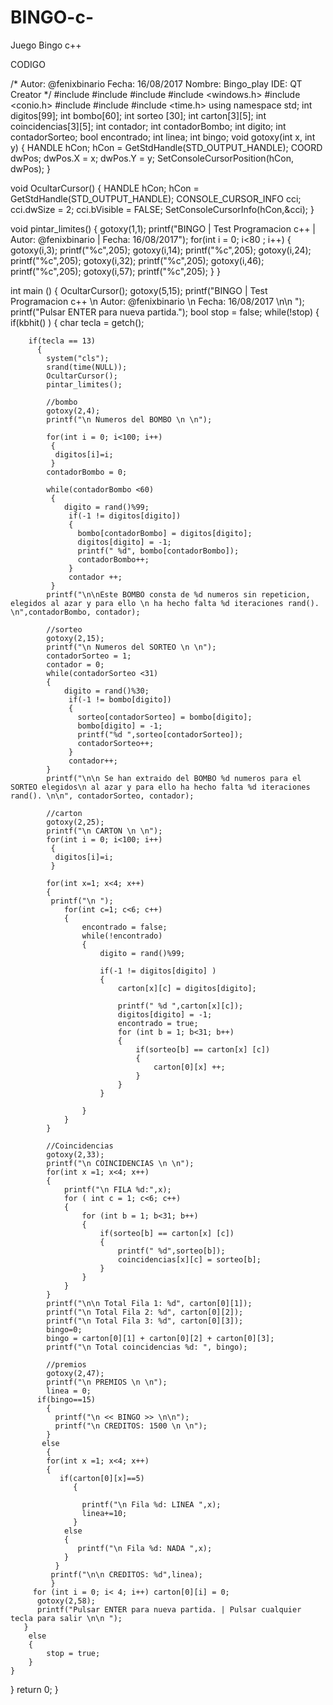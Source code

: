 # BINGO-c-
Juego Bingo c++



CODIGO

/*
Autor: @fenixbinario
Fecha: 16/08/2017
Nombre: Bingo_play
IDE: QT Creator
*/
#include <QCoreApplication>
#include <iostream>
#include <cstdio>
#include <windows.h>
#include <conio.h>
#include <cstdlib>
#include <list>
#include <time.h>
using namespace std;
int digitos[99];
int bombo[60];
int sorteo [30];
int carton[3][5];
int coincidencias[3][5];
int contador;
int contadorBombo;
int digito;
int contadorSorteo;
bool encontrado;
int linea;
int bingo;
void gotoxy(int x, int y)
{
    HANDLE hCon;
    hCon = GetStdHandle(STD_OUTPUT_HANDLE);
    COORD dwPos;
    dwPos.X = x;
    dwPos.Y = y;
    SetConsoleCursorPosition(hCon, dwPos);
}

void OcultarCursor()
{
    HANDLE hCon;
    hCon = GetStdHandle(STD_OUTPUT_HANDLE);
    CONSOLE_CURSOR_INFO cci;
    cci.dwSize = 2;
    cci.bVisible = FALSE;
    SetConsoleCursorInfo(hCon,&cci);
}

void pintar_limites()
{
    gotoxy(1,1); printf("BINGO | Test Programacion c++  | Autor: @fenixbinario | Fecha: 16/08/2017");
    for(int i = 0; i<80 ; i++)
    {
        gotoxy(i,3); printf("%c",205);
        gotoxy(i,14); printf("%c",205);
        gotoxy(i,24); printf("%c",205);
        gotoxy(i,32); printf("%c",205);
        gotoxy(i,46); printf("%c",205);
        gotoxy(i,57); printf("%c",205);
    }
}


int main ()
{
    OcultarCursor();
    gotoxy(5,15);
    printf("BINGO | Test Programacion c++  \n     Autor: @fenixbinario \n     Fecha: 16/08/2017 \n\n     ");
    printf("Pulsar ENTER para nueva partida.");
  bool stop = false;
  while(!stop)
    {
    if(kbhit() )
      {
        char tecla = getch();

        if(tecla == 13)
          {
            system("cls");
            srand(time(NULL));
            OcultarCursor();
            pintar_limites();

            //bombo
            gotoxy(2,4);
            printf("\n Numeros del BOMBO \n \n");

            for(int i = 0; i<100; i++)
             {
              digitos[i]=i;
             }
            contadorBombo = 0;

            while(contadorBombo <60)
             {
                digito = rand()%99;
                 if(-1 != digitos[digito])
                 {
                   bombo[contadorBombo] = digitos[digito];
                   digitos[digito] = -1;
                   printf(" %d", bombo[contadorBombo]);
                   contadorBombo++;
                 }
                 contador ++;
             }
            printf("\n\nEste BOMBO consta de %d numeros sin repeticion, elegidos al azar y para ello \n ha hecho falta %d iteraciones rand(). \n",contadorBombo, contador);

            //sorteo
            gotoxy(2,15);
            printf("\n Numeros del SORTEO \n \n");
            contadorSorteo = 1;
            contador = 0;
            while(contadorSorteo <31)
            {
                digito = rand()%30;
                 if(-1 != bombo[digito])
                 {
                   sorteo[contadorSorteo] = bombo[digito];
                   bombo[digito] = -1;
                   printf("%d ",sorteo[contadorSorteo]);
                   contadorSorteo++;
                 }
                 contador++;
            }
            printf("\n\n Se han extraido del BOMBO %d numeros para el SORTEO elegidos\n al azar y para ello ha hecho falta %d iteraciones rand(). \n\n", contadorSorteo, contador);

            //carton
            gotoxy(2,25);
            printf("\n CARTON \n \n");
            for(int i = 0; i<100; i++)
             {
              digitos[i]=i;
             }

            for(int x=1; x<4; x++)
            {
             printf("\n ");
                for(int c=1; c<6; c++)
                {
                    encontrado = false;
                    while(!encontrado)
                    {
                        digito = rand()%99;

                        if(-1 != digitos[digito] )
                        {
                            carton[x][c] = digitos[digito];

                            printf(" %d ",carton[x][c]);
                            digitos[digito] = -1;
                            encontrado = true;
                            for (int b = 1; b<31; b++)
                            {
                                if(sorteo[b] == carton[x] [c])
                                {
                                    carton[0][x] ++;
                                }
                            }
                        }

                    }
                }
            }

            //Coincidencias
            gotoxy(2,33);
            printf("\n COINCIDENCIAS \n \n");
            for(int x =1; x<4; x++)
            {
                printf("\n FILA %d:",x);
                for ( int c = 1; c<6; c++)
                {
                    for (int b = 1; b<31; b++)
                    {
                        if(sorteo[b] == carton[x] [c])
                        {
                            printf(" %d",sorteo[b]);
                            coincidencias[x][c] = sorteo[b];
                        }
                    }
                }
            }
            printf("\n\n Total Fila 1: %d", carton[0][1]);
            printf("\n Total Fila 2: %d", carton[0][2]);
            printf("\n Total Fila 3: %d", carton[0][3]);
            bingo=0;
            bingo = carton[0][1] + carton[0][2] + carton[0][3];
            printf("\n Total coincidencias %d: ", bingo);

            //premios
            gotoxy(2,47);
            printf("\n PREMIOS \n \n");
            linea = 0;
          if(bingo==15)
            {
              printf("\n << BINGO >> \n\n");
              printf("\n CREDITOS: 1500 \n \n");
            }
           else
            {
            for(int x =1; x<4; x++)
            {
               if(carton[0][x]==5)
                  {

                    printf("\n Fila %d: LINEA ",x);
                    linea+=10;
                  }
                else
                {
                   printf("\n Fila %d: NADA ",x);
                }
              }
             printf("\n\n CREDITOS: %d",linea);
             }
         for (int i = 0; i< 4; i++) carton[0][i] = 0;
          gotoxy(2,58);
          printf("Pulsar ENTER para nueva partida. | Pulsar cualquier tecla para salir \n\n ");
       }
        else
        {
            stop = true;
        }
    }
  }
  return 0;
}

